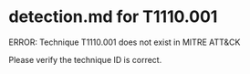 # detection.md for T1110.001

ERROR: Technique T1110.001 does not exist in MITRE ATT&CK

Please verify the technique ID is correct.
